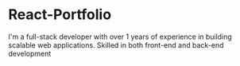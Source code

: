 # React-Portfolio
I'm a full-stack developer with over 1 years of experience in building scalable web applications. Skilled in both front-end and back-end development
